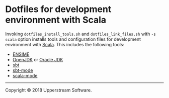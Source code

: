 # Dotfiles for development environment with Scala

Invoking `dotfiles_install_tools.sh` and `dotfiles_link_files.sh` with
`-s scala` option installs tools and configuration files for development
environment with [Scala](https://www.scala-lang.org/).  This includes
the following tools:

* [ENSIME](http://ensime.github.io/)
* [OpenJDK](http://openjdk.java.net/) or
  [Oracle JDK](http://www.oracle.com/technetwork/java/javase/overview/index.html)
* [sbt](https://www.scala-sbt.org/)
* [sbt-mode](http://ensime.github.io/editors/emacs/sbt-mode/)
* [scala-mode](http://ensime.github.io/editors/emacs/scala-mode/)

- - -

Copyright &copy; 2018 Upperstream Software.
